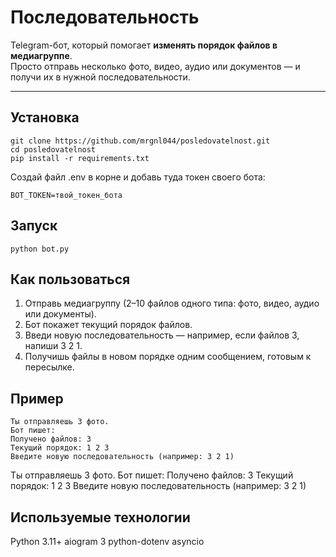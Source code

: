 # Последовательность 

Telegram-бот, который помогает **изменять порядок файлов в медиагруппе**.  
Просто отправь несколько фото, видео, аудио или документов — и получи их в нужной последовательности.

---

## Установка

```
git clone https://github.com/mrgnl044/posledovatelnost.git
cd posledovatelnost
pip install -r requirements.txt
```
Создай файл .env в корне и добавь туда токен своего бота:

```
BOT_TOKEN=твой_токен_бота
```
## Запуск
```
python bot.py
```
## Как пользоваться

1. Отправь медиагруппу (2–10 файлов одного типа: фото, видео, аудио или документы).
2. Бот покажет текущий порядок файлов.
3. Введи новую последовательность — например, если файлов 3, напиши 3 2 1.
4. Получишь файлы в новом порядке одним сообщением, готовым к пересылке.

## Пример
```
Ты отправляешь 3 фото.
Бот пишет:
Получено файлов: 3
Текущий порядок: 1 2 3
Введите новую последовательность (например: 3 2 1)
```
Ты отправляешь 3 фото.
Бот пишет:
Получено файлов: 3
Текущий порядок: 1 2 3
Введите новую последовательность (например: 3 2 1)

## Используемые технологии
Python 3.11+
aiogram 3
python-dotenv
asyncio
